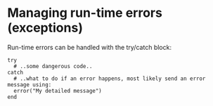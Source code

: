 # Managing run-time errors \(exceptions\)

Run-time errors can be handled with the try/catch block:

```
try
  # ..some dangerous code..
catch
  # ..what to do if an error happens, most likely send an error message using:
  error("My detailed message")
end
```



